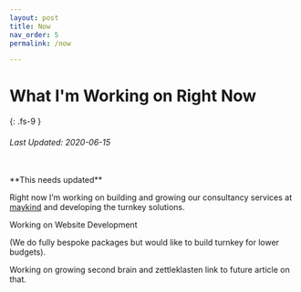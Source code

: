 ```yaml
---
layout: post
title: Now
nav_order: 5
permalink: /now

---
```


# What I'm Working on Right Now
{: .fs-9 }

###### Last Updated: 2020-06-15
<br/>
**This needs updated**

Right now I’m working on building and growing our consultancy services at [maykind](https://maykind.com) and developing the turnkey solutions.

Working on Website Development

(We do fully bespoke packages but would like to build turnkey for lower budgets).

Working on growing second brain and zettleklasten link to future article on that.
